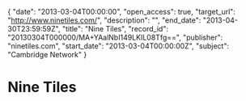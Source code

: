 {
  "date": "2013-03-04T00:00:00", 
  "open_access": true, 
  "target_url": "http://www.ninetiles.com/", 
  "description": "", 
  "end_date": "2013-04-30T23:59:59Z", 
  "title": "Nine Tiles", 
  "record_id": "20130304T000000/MA+YAalNbI149LKIL08Tfg==", 
  "publisher": "ninetiles.com", 
  "start_date": "2013-03-04T00:00:00Z", 
  "subject": "Cambridge Network"
}

# Nine Tiles

